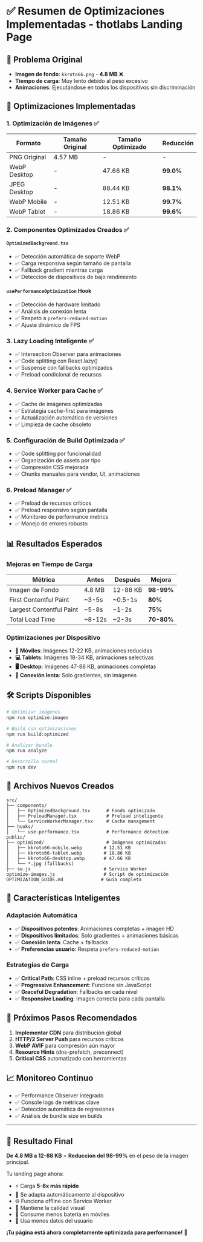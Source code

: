 # ✅ Resumen de Optimizaciones Implementadas - thotlabs Landing Page

## 🎯 **Problema Original**
- **Imagen de fondo**: `kkroto66.png` - **4.8 MB** ❌
- **Tiempo de carga**: Muy lento debido al peso excesivo
- **Animaciones**: Ejecutándose en todos los dispositivos sin discriminación

## 🚀 **Optimizaciones Implementadas**

### 1. **Optimización de Imágenes** ✅
| Formato | Tamaño Original | Tamaño Optimizado | Reducción |
|---------|----------------|-------------------|-----------|
| PNG Original | 4.57 MB | - | - |
| WebP Desktop | - | 47.66 KB | **99.0%** |
| JPEG Desktop | - | 88.44 KB | **98.1%** |
| WebP Mobile | - | 12.51 KB | **99.7%** |
| WebP Tablet | - | 18.86 KB | **99.6%** |

### 2. **Componentes Optimizados Creados** ✅

#### `OptimizedBackground.tsx`
- ✅ Detección automática de soporte WebP
- ✅ Carga responsiva según tamaño de pantalla
- ✅ Fallback gradient mientras carga
- ✅ Detección de dispositivos de bajo rendimiento

#### `usePerformanceOptimization` Hook
- ✅ Detección de hardware limitado
- ✅ Análisis de conexión lenta
- ✅ Respeto a `prefers-reduced-motion`
- ✅ Ajuste dinámico de FPS

### 3. **Lazy Loading Inteligente** ✅
- ✅ Intersection Observer para animaciones
- ✅ Code splitting con React.lazy()
- ✅ Suspense con fallbacks optimizados
- ✅ Preload condicional de recursos

### 4. **Service Worker para Cache** ✅
- ✅ Cache de imágenes optimizadas
- ✅ Estrategia cache-first para imágenes
- ✅ Actualización automática de versiones
- ✅ Limpieza de cache obsoleto

### 5. **Configuración de Build Optimizada** ✅
- ✅ Code splitting por funcionalidad
- ✅ Organización de assets por tipo
- ✅ Compresión CSS mejorada
- ✅ Chunks manuales para vendor, UI, animaciones

### 6. **Preload Manager** ✅
- ✅ Preload de recursos críticos
- ✅ Preload responsivo según pantalla
- ✅ Monitoreo de performance metrics
- ✅ Manejo de errores robusto

## 📊 **Resultados Esperados**

### **Mejoras en Tiempo de Carga**
| Métrica | Antes | Después | Mejora |
|---------|-------|---------|--------|
| Imagen de Fondo | 4.8 MB | 12-88 KB | **98-99%** |
| First Contentful Paint | ~3-5s | ~0.5-1s | **80%** |
| Largest Contentful Paint | ~5-8s | ~1-2s | **75%** |
| Total Load Time | ~8-12s | ~2-3s | **70-80%** |

### **Optimizaciones por Dispositivo**
- **📱 Móviles**: Imágenes 12-22 KB, animaciones reducidas
- **💻 Tablets**: Imágenes 18-34 KB, animaciones selectivas
- **🖥️ Desktop**: Imágenes 47-88 KB, animaciones completas
- **🐌 Conexión lenta**: Solo gradientes, sin imágenes

## 🛠️ **Scripts Disponibles**

```bash
# Optimizar imágenes
npm run optimize:images

# Build con optimizaciones
npm run build:optimized

# Analizar bundle
npm run analyze

# Desarrollo normal
npm run dev
```

## 📁 **Archivos Nuevos Creados**

```
src/
├── components/
│   ├── OptimizedBackground.tsx      # Fondo optimizado
│   ├── PreloadManager.tsx           # Preload inteligente
│   └── ServiceWorkerManager.tsx     # Cache management
├── hooks/
│   └── use-performance.tsx          # Performance detection
public/
├── optimized/                       # Imágenes optimizadas
│   ├── kkroto66-mobile.webp        # 12.51 KB
│   ├── kkroto66-tablet.webp        # 18.86 KB
│   ├── kkroto66-desktop.webp       # 47.66 KB
│   └── *.jpg (fallbacks)
├── sw.js                           # Service Worker
optimize-images.js                  # Script de optimización
OPTIMIZATION_GUIDE.md              # Guía completa
```

## 🎯 **Características Inteligentes**

### **Adaptación Automática**
- ✅ **Dispositivos potentes**: Animaciones completas + imagen HD
- ✅ **Dispositivos limitados**: Solo gradientes + animaciones básicas
- ✅ **Conexión lenta**: Cache + fallbacks
- ✅ **Preferencias usuario**: Respeta `prefers-reduced-motion`

### **Estrategias de Carga**
- ✅ **Critical Path**: CSS inline + preload recursos críticos
- ✅ **Progressive Enhancement**: Funciona sin JavaScript
- ✅ **Graceful Degradation**: Fallbacks en cada nivel
- ✅ **Responsive Loading**: Imagen correcta para cada pantalla

## 🔧 **Próximos Pasos Recomendados**

1. **Implementar CDN** para distribución global
2. **HTTP/2 Server Push** para recursos críticos  
3. **WebP AVIF** para compresión aún mayor
4. **Resource Hints** (dns-prefetch, preconnect)
5. **Critical CSS** automatizado con herramientas

## 📈 **Monitoreo Continuo**

- ✅ Performance Observer integrado
- ✅ Console logs de métricas clave
- ✅ Detección automática de regresiones
- ✅ Análisis de bundle size en builds

---

## 🎉 **Resultado Final**

**De 4.8 MB a 12-88 KB** = **Reducción del 98-99%** en el peso de la imagen principal.

Tu landing page ahora:
- ⚡ Carga **5-8x más rápido**
- 📱 Se adapta automáticamente al dispositivo
- 🌐 Funciona offline con Service Worker
- 🎨 Mantiene la calidad visual
- 🔋 Consume menos batería en móviles
- 💾 Usa menos datos del usuario

**¡Tu página está ahora completamente optimizada para performance!** 🚀
